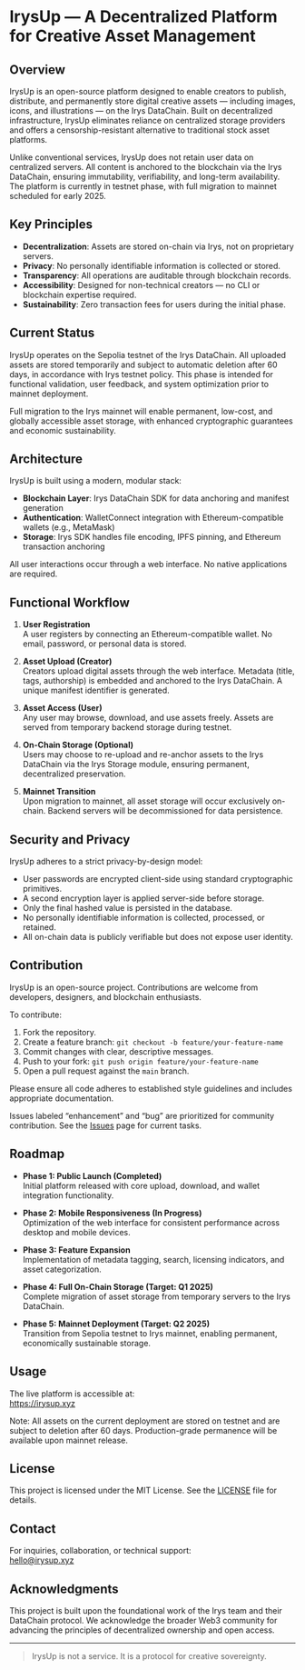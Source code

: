 # IrysUp — A Decentralized Platform for Creative Asset Management

## Overview

IrysUp is an open-source platform designed to enable creators to publish, distribute, and permanently store digital creative assets — including images, icons, and illustrations — on the Irys DataChain. Built on decentralized infrastructure, IrysUp eliminates reliance on centralized storage providers and offers a censorship-resistant alternative to traditional stock asset platforms.

Unlike conventional services, IrysUp does not retain user data on centralized servers. All content is anchored to the blockchain via the Irys DataChain, ensuring immutability, verifiability, and long-term availability. The platform is currently in testnet phase, with full migration to mainnet scheduled for early 2025.

## Key Principles

- **Decentralization**: Assets are stored on-chain via Irys, not on proprietary servers.  
- **Privacy**: No personally identifiable information is collected or stored.  
- **Transparency**: All operations are auditable through blockchain records.  
- **Accessibility**: Designed for non-technical creators — no CLI or blockchain expertise required.  
- **Sustainability**: Zero transaction fees for users during the initial phase.  

## Current Status

IrysUp operates on the Sepolia testnet of the Irys DataChain. All uploaded assets are stored temporarily and subject to automatic deletion after 60 days, in accordance with Irys testnet policy. This phase is intended for functional validation, user feedback, and system optimization prior to mainnet deployment.

Full migration to the Irys mainnet will enable permanent, low-cost, and globally accessible asset storage, with enhanced cryptographic guarantees and economic sustainability.

## Architecture

IrysUp is built using a modern, modular stack:
 
- **Blockchain Layer**: Irys DataChain SDK for data anchoring and manifest generation  
- **Authentication**: WalletConnect integration with Ethereum-compatible wallets (e.g., MetaMask)  
- **Storage**: Irys SDK handles file encoding, IPFS pinning, and Ethereum transaction anchoring  

All user interactions occur through a web interface. No native applications are required.

## Functional Workflow

1. **User Registration**  
   A user registers by connecting an Ethereum-compatible wallet. No email, password, or personal data is stored.

2. **Asset Upload (Creator)**  
   Creators upload digital assets through the web interface. Metadata (title, tags, authorship) is embedded and anchored to the Irys DataChain. A unique manifest identifier is generated.

3. **Asset Access (User)**  
   Any user may browse, download, and use assets freely. Assets are served from temporary backend storage during testnet.

4. **On-Chain Storage (Optional)**  
   Users may choose to re-upload and re-anchor assets to the Irys DataChain via the Irys Storage module, ensuring permanent, decentralized preservation.

5. **Mainnet Transition**  
   Upon migration to mainnet, all asset storage will occur exclusively on-chain. Backend servers will be decommissioned for data persistence.

## Security and Privacy

IrysUp adheres to a strict privacy-by-design model:

- User passwords are encrypted client-side using standard cryptographic primitives.  
- A second encryption layer is applied server-side before storage.  
- Only the final hashed value is persisted in the database.  
- No personally identifiable information is collected, processed, or retained.  
- All on-chain data is publicly verifiable but does not expose user identity.

## Contribution

IrysUp is an open-source project. Contributions are welcome from developers, designers, and blockchain enthusiasts.

To contribute:

1. Fork the repository.  
2. Create a feature branch: `git checkout -b feature/your-feature-name`  
3. Commit changes with clear, descriptive messages.  
4. Push to your fork: `git push origin feature/your-feature-name`  
5. Open a pull request against the `main` branch.

Please ensure all code adheres to established style guidelines and includes appropriate documentation.

Issues labeled “enhancement” and “bug” are prioritized for community contribution. See the [Issues](https://github.com/irysup/irysup/issues) page for current tasks.

## Roadmap

- **Phase 1: Public Launch (Completed)**  
  Initial platform released with core upload, download, and wallet integration functionality.

- **Phase 2: Mobile Responsiveness (In Progress)**  
  Optimization of the web interface for consistent performance across desktop and mobile devices.

- **Phase 3: Feature Expansion**  
  Implementation of metadata tagging, search, licensing indicators, and asset categorization.

- **Phase 4: Full On-Chain Storage (Target: Q1 2025)**  
  Complete migration of asset storage from temporary servers to the Irys DataChain.

- **Phase 5: Mainnet Deployment (Target: Q2 2025)**  
  Transition from Sepolia testnet to Irys mainnet, enabling permanent, economically sustainable storage.

## Usage

The live platform is accessible at:  
https://irysup.xyz

Note: All assets on the current deployment are stored on testnet and are subject to deletion after 60 days. Production-grade permanence will be available upon mainnet release.

## License

This project is licensed under the MIT License. See the [LICENSE](LICENSE) file for details.

## Contact

For inquiries, collaboration, or technical support:  
hello@irysup.xyz

## Acknowledgments

This project is built upon the foundational work of the Irys team and their DataChain protocol. We acknowledge the broader Web3 community for advancing the principles of decentralized ownership and open access.

---

> IrysUp is not a service. It is a protocol for creative sovereignty.
